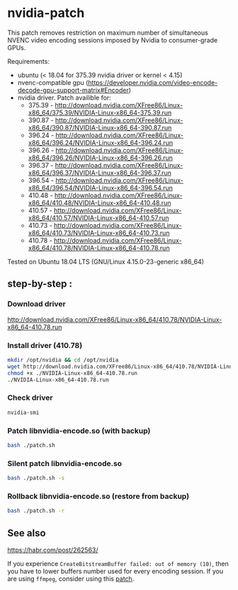 # nvidia-patch

This patch removes restriction on maximum number of simultaneous NVENC video encoding sessions imposed by Nvidia to consumer-grade GPUs.

Requirements:
- ubuntu (< 18.04 for 375.39 nvidia driver or kernel < 4.15)
- nvenc-compatible gpu (https://developer.nvidia.com/video-encode-decode-gpu-support-matrix#Encoder)
- nvidia driver. Patch availible for: 
  - 375.39 - http://download.nvidia.com/XFree86/Linux-x86_64/375.39/NVIDIA-Linux-x86_64-375.39.run
  - 390.87 - http://download.nvidia.com/XFree86/Linux-x86_64/390.87/NVIDIA-Linux-x86_64-390.87.run
  - 396.24 - http://download.nvidia.com/XFree86/Linux-x86_64/396.24/NVIDIA-Linux-x86_64-396.24.run
  - 396.26 - http://download.nvidia.com/XFree86/Linux-x86_64/396.26/NVIDIA-Linux-x86_64-396.26.run
  - 396.37 - http://download.nvidia.com/XFree86/Linux-x86_64/396.37/NVIDIA-Linux-x86_64-396.37.run
  - 396.54 - http://download.nvidia.com/XFree86/Linux-x86_64/396.54/NVIDIA-Linux-x86_64-396.54.run
  - 410.48 - http://download.nvidia.com/XFree86/Linux-x86_64/410.48/NVIDIA-Linux-x86_64-410.48.run
  - 410.57 - http://download.nvidia.com/XFree86/Linux-x86_64/410.57/NVIDIA-Linux-x86_64-410.57.run
  - 410.73 - http://download.nvidia.com/XFree86/Linux-x86_64/410.73/NVIDIA-Linux-x86_64-410.73.run
  - 410.78 - http://download.nvidia.com/XFree86/Linux-x86_64/410.78/NVIDIA-Linux-x86_64-410.78.run


Tested on Ubuntu 18.04 LTS (GNU/Linux 4.15.0-23-generic x86_64)

## step-by-step :

### Download driver
http://download.nvidia.com/XFree86/Linux-x86_64/410.78/NVIDIA-Linux-x86_64-410.78.run

### Install driver (410.78)
```bash
mkdir /opt/nvidia && cd /opt/nvidia
wget http://download.nvidia.com/XFree86/Linux-x86_64/410.78/NVIDIA-Linux-x86_64-410.78.run
chmod +x ./NVIDIA-Linux-x86_64-410.78.run
./NVIDIA-Linux-x86_64-410.78.run
```

### Check driver
```bash
nvidia-smi
```

### Patch libnvidia-encode.so (with backup)
```bash
bash ./patch.sh
```

### Silent patch libnvidia-encode.so
```bash
bash ./patch.sh -s
```

### Rollback libnvidia-encode.so (restore from backup)
```bash
bash ./patch.sh -r
```

## See also

https://habr.com/post/262563/

If you experience `CreateBitstreamBuffer failed: out of memory (10)`, then you have to lower buffers number used for every encoding session. If you are using `ffmpeg`, consider using this [patch](https://gist.github.com/Snawoot/70ae403716c698cb86ab015626d72bd4).


